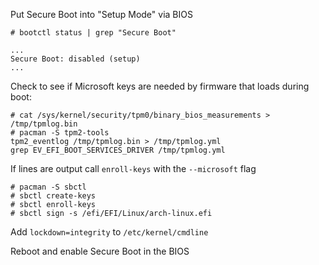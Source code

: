 Put Secure Boot into "Setup Mode" via BIOS

`# bootctl status | grep "Secure Boot"`
```
...
Secure Boot: disabled (setup)
...
```

Check to see if Microsoft keys are needed by firmware that loads during boot:

```
# cat /sys/kernel/security/tpm0/binary_bios_measurements > /tmp/tpmlog.bin
# pacman -S tpm2-tools
tpm2_eventlog /tmp/tpmlog.bin > /tmp/tpmlog.yml
grep EV_EFI_BOOT_SERVICES_DRIVER /tmp/tpmlog.yml
```

If lines are output call `enroll-keys` with the `--microsoft` flag

```
# pacman -S sbctl
# sbctl create-keys
# sbctl enroll-keys
# sbctl sign -s /efi/EFI/Linux/arch-linux.efi
```

Add `lockdown=integrity` to `/etc/kernel/cmdline`

Reboot and enable Secure Boot in the BIOS
